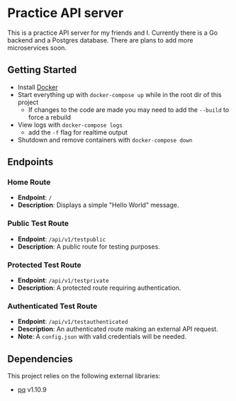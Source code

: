 # Practice API server

This is a practice API server for my friends and I. Currently there is a Go backend and a Postgres database. There are plans to add more microservices soon.

## Getting Started

- Install [Docker](https://docs.docker.com/engine/install/)
- Start everything up with `docker-compose up` while in the root dir of this project
  - If changes to the code are made you may need to add the `--build` to force a rebuild
- View logs with `docker-compose logs`
  - add the `-f` flag for realtime output
- Shutdown and remove containers with `docker-compose down`

## Endpoints

### Home Route

- **Endpoint**: `/`
- **Description**: Displays a simple "Hello World" message.

### Public Test Route

- **Endpoint**: `/api/v1/testpublic`
- **Description**: A public route for testing purposes.

### Protected Test Route

- **Endpoint**: `/api/v1/testprivate`
- **Description**: A protected route requiring authentication.

### Authenticated Test Route

- **Endpoint**: `/api/v1/testauthenticated`
- **Description**: An authenticated route making an external API request.
- **Note**: A `config.json` with valid credentials will be needed.

## Dependencies

This project relies on the following external libraries:

- [pq](https://github.com/lib/pq) v1.10.9
